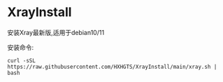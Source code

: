 # XrayInstall

安装Xray最新版,适用于debian10/11

安装命令:

```
curl -sSL https://raw.githubusercontent.com/HXHGTS/XrayInstall/main/xray.sh | bash
```
